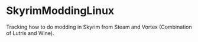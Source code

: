 # SkyrimModdingLinux
Tracking how to do modding in Skyrim from Steam and Vortex (Combination of Lutris and Wine).
